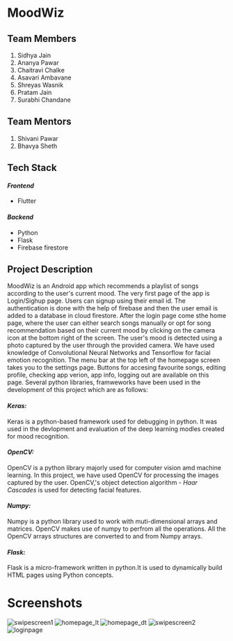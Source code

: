 # MoodWiz

## Team Members
1. Sidhya Jain
2. Ananya Pawar
3. Chaitravi Chalke
4. Asavari Ambavane
5. Shreyas Wasnik
6. Pratam Jain
7. Surabhi Chandane

## Team Mentors
1. Shivani Pawar
2. Bhavya Sheth

## Tech Stack
#### *Frontend*
* Flutter 

#### *Backend*
* Python 
* Flask
* Firebase firestore

## Project Description
MoodWiz is an Android app which recommends a playlist of songs according to the user's current mood. The very first page of the app is Login/Sighup page. Users can signup using their email id. The authentication is done with the help of firebase and then the user email is added to a database in cloud firestore. After the login page come sthe home page, where the user can either search songs manually or opt for song recommendation based on their current mood by clicking on the camera icon at the bottom right of the screen. The user's mood is detected using a photo captured by the user through the provided camera. We have used knowledge of Convolutional Neural Networks and Tensorflow for facial emotion recognition. The menu bar at the top left of the homepage screen takes you to the settings page. Buttons for accesing favourite songs, editing profile, checking app verion, app info, logging out are available on this page. Several python libraries, framweworks have been used in the development of this project which are as follows:

#### *Keras:*
Keras is a python-based framework used for debugging in python. It was used in the devlopment and evaluation of the deep learning modles created for mood recognition.

#### *OpenCV:*
OpenCV is a python library majorly used for computer vision amd machine learning. In this project, we have used OpenCV for processing the images captured by the user. OpenCV,'s object detection algorithm - *Haar Cascades* is used for detecting facial features.

#### *Numpy:*
Numpy is a python library used to work with muti-dimensional arrays and matrices. OpenCV makes use of numpy to perfrom all the operations. All the OpenCV arrays structures are converted to and from Numpy arrays.

#### *Flask:*
Flask is a micro-framework written in python.It is used to dynamically build HTML pages using Python concepts. 

# Screenshots
![swipescreen1](https://user-images.githubusercontent.com/80352794/119216890-07c3ef80-baf4-11eb-9046-5bd6aa956aaa.jpg)
![homepage_lt](https://user-images.githubusercontent.com/80352794/119216901-19a59280-baf4-11eb-9057-174f0524d30f.jpg)
![homepage_dt](https://user-images.githubusercontent.com/80352794/119216904-1b6f5600-baf4-11eb-82a7-22ef1d5124ee.jpg)
![swipescreen2](https://user-images.githubusercontent.com/80352794/119216905-1c07ec80-baf4-11eb-95c6-e986b26cf80d.jpg)
![loginpage](https://user-images.githubusercontent.com/80352794/119216907-1d391980-baf4-11eb-9129-ffd8bb60ad5b.jpg)
